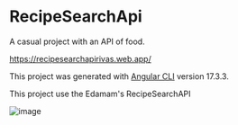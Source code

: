# RecipeSearchApi

A casual project with an API of food.

https://recipesearchapirivas.web.app/

This project was generated with [Angular CLI](https://github.com/angular/angular-cli) version 17.3.3.

This project use the Edamam's RecipeSearchAPI

![image](https://github.com/dars2002/RecipeSearchApi/assets/119977168/153527dd-30d6-4bef-b45f-7a642880d873)

